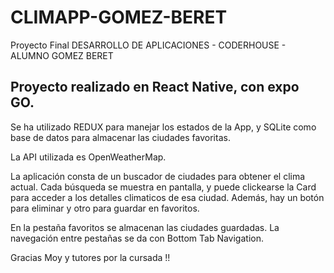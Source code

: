 # CLIMAPP-GOMEZ-BERET
Proyecto Final DESARROLLO DE APLICACIONES - CODERHOUSE - ALUMNO GOMEZ BERET

## Proyecto realizado en React Native, con expo GO.

Se ha utilizado REDUX para manejar los estados de la App, y SQLite como base de datos para almacenar las ciudades favoritas.

La API utilizada es OpenWeatherMap.

La aplicación consta de un buscador de ciudades para obtener el clima actual. Cada búsqueda se muestra en pantalla, y puede clickearse la Card para acceder a los detalles climaticos de esa ciudad.
Además, hay un botón para eliminar y otro para guardar en favoritos.

En la pestaña favoritos se almacenan las ciudades guardadas. La navegación entre pestañas se da con Bottom Tab Navigation.


Gracias Moy y tutores por la cursada !!
